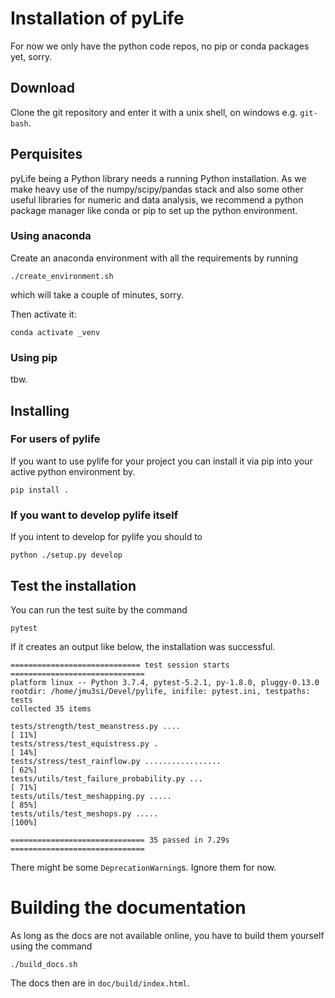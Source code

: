 # Installation of pyLife 

For now we only have the python code repos, no pip or conda packages yet, sorry.

## Download

Clone the git repository and enter it with a unix shell, on windows e.g. `git-bash`.

## Perquisites

pyLife being a Python library needs a running Python installation. As we make
heavy use of the numpy/scipy/pandas stack and also some other useful libraries
for numeric and data analysis, we recommend a python package manager like conda
or pip to set up the python environment.

### Using anaconda

Create an anaconda environment with all the requirements by running
```
./create_environment.sh
```
which will take a couple of minutes, sorry.

Then activate it:
```
conda activate _venv
```

### Using pip

tbw.


## Installing

### For users of pylife

If you want to use pylife for your project you can install it via pip into your
active python environment by.
```
pip install .
```

### If you want to develop pylife itself

If you intent to develop for pylife you should to
```
python ./setup.py develop
```

## Test the installation

You can run the test suite by the command
```
pytest
```

If it creates an output like below, the installation was successful.
```
============================= test session starts ==============================
platform linux -- Python 3.7.4, pytest-5.2.1, py-1.8.0, pluggy-0.13.0
rootdir: /home/jmu3si/Devel/pylife, inifile: pytest.ini, testpaths: tests
collected 35 items

tests/strength/test_meanstress.py ....                                   [ 11%]
tests/stress/test_equistress.py .                                        [ 14%]
tests/stress/test_rainflow.py .................                          [ 62%]
tests/utils/test_failure_probability.py ...                              [ 71%]
tests/utils/test_meshapping.py .....                                     [ 85%]
tests/utils/test_meshops.py .....                                        [100%]

============================== 35 passed in 7.29s ==============================
```

There might be some `DeprecationWarning`s. Ignore them for now.


# Building the documentation

As long as the docs are not available online, you have to build them yourself
using the command
```
./build_docs.sh
```
The docs then are in `doc/build/index.html`.
